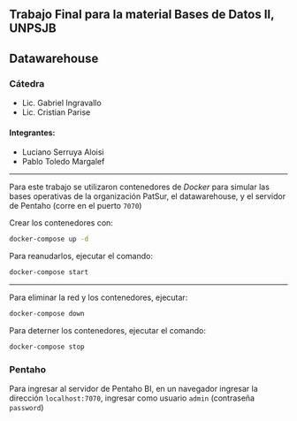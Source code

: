 ## Trabajo Final para la material Bases de Datos II, UNPSJB
## Datawarehouse

### Cátedra
- Lic. Gabriel Ingravallo
- Lic. Cristian Parise


#### Integrantes:
- Luciano Serruya Aloisi
- Pablo Toledo Margalef


---

Para este trabajo se utilizaron contenedores de *Docker* para simular las bases operativas de la organización PatSur, el datawarehouse, y el servidor de Pentaho (corre en el puerto `7070`)

Crear los contenedores con:

```bash
docker-compose up -d
```

Para reanudarlos, ejecutar el comando:

```bash
docker-compose start
```

---

Para eliminar la red y los contenedores, ejecutar:

```bash
docker-compose down
```

Para deterner los contenedores, ejecutar el comando:

```bash
docker-compose stop
```

### Pentaho

Para ingresar al servidor de Pentaho BI, en un navegador ingresar la dirección `localhost:7070`, ingresar como usuario `admin` (contraseña `password`)
